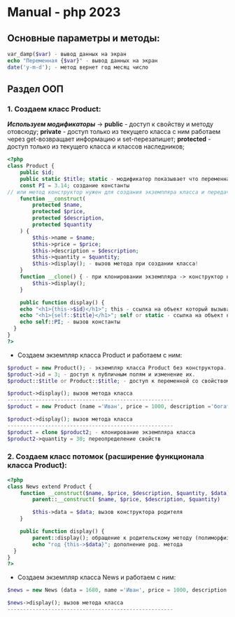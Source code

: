 # Manual - php 2023

## Основные параметры и методы:

```php
var_damp($var) - вывод данных на экран
echo "Переменная {$var}" - вывод данных на экран
date('y-m-d'); - метод вернет год месяц число

```

## Раздел ООП

### 1. Создаем класс Product:

**_Используем модификаторы_** ->
**public** - доступ к свойству и методу отовсюду;
**private** - доступ только из текущего класса с ним работаем через get-возвращает информацию и set-перезапишет;
**protected** - доступ только из текущего класса и классов наследников;

```php
<?php
class Product {
	public $id;
	public static $title; static - модификатор показывает что переменная принадлежит классу, а не экземпляру класса (меняем в одном - меняется во всех)!!!
	const PI = 3.14; создание константы
// или метод конструктор нужен для создания экземпляра класса и передачи в него данных
	function __construct(
		protected $name,
		protected $price,
		protected $description,
		protected $quantity
	) {
		$this->name = $name;
		$this->price = $price;
		$this->description = $description;
		$this->quantity = $quantity;
		$this->display(); - вызов метода при создании класса!
	}
	function __clone() { - при клонировании экземпляра -> конструктор не вызывается (перехватываем событие клон и вызываем метод)
		$this->display();
	}

	public function display() {
	echo "<h1>{this->$id}</h1>"; this - ссылка на объект который вызывает этот метод или свойство.
	echo "<h1>{self::$title}</h1>"; self or static - ссылка на объект который вызывает этот метод или свойство если оно static.
	echo self::PI; - вызов константы
  }
}
?>

```

- Создаем экземпляр класса Product и работаем с ним:

```php
$product = new Product(); - экземпляр класса Product без конструктора.
$product->id = 3; - доступ к публичным полям и изменение их.
$product::$title or Product::$title; - доступ к переменной со свойством static!!!!

$product->display(); вызов метода класса
-----------------------------------------------------
$product = new Product (name ='Иван', price = 1000, description ='богатырь', quantity ='35'); - экземпляр класса Product c помощью конструктора.

$product->display(); вызов метода класса
-----------------------------------------------------
$product = clone $product2; - клонирование экземпляра класса
$product2->quantity = 30; переопределение свойств
```

### 2. Создаем класс потомок (расширение функционала класса Product):

```php
<?php
class News extend Product {
	function __construct($name, $price, $description, $quantity, $data) {
		parent::__construct( $name, $price, $description, $quantity)

		$this->data = $data; вызов конструктора родителя
	}

	public function display() {
		parent::display(); обращение к родительскому методу (полиморфизм)
		echo "год {this->$data}"; дополнение род. метода
  }
}
?>

```

- Создаем экземпляр класса News и работаем с ним:

```php
$news = new News (data = 1680, name ='Иван', price = 1000, description ='богатырь', quantity ='35');

$news->display(); вызов метода класса
-----------------------------------------------------

```

